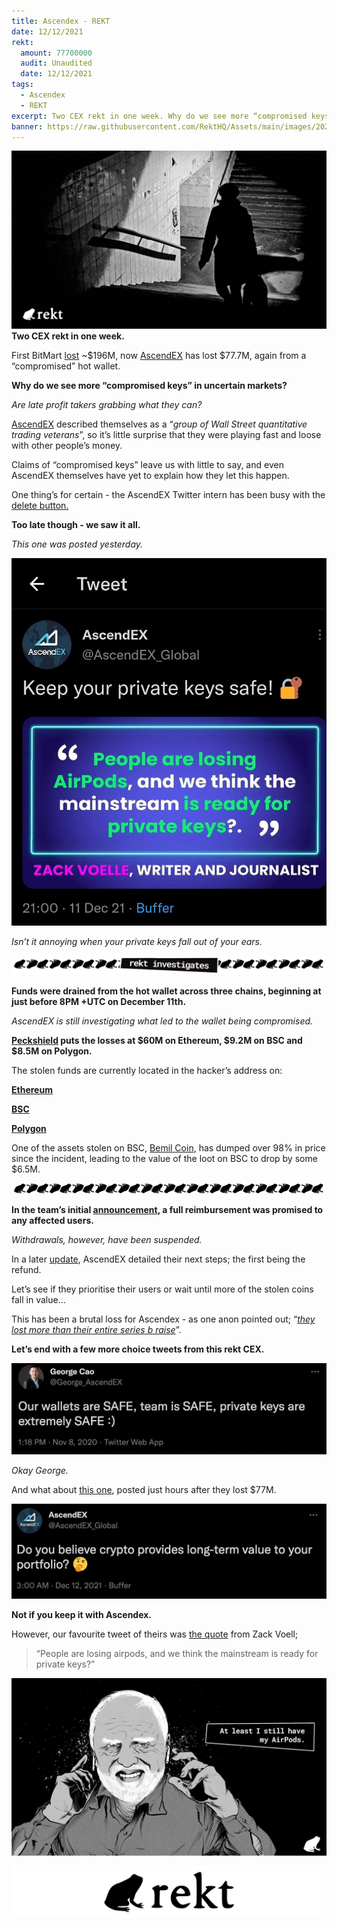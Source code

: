 ```yaml
---
title: Ascendex - REKT
date: 12/12/2021
rekt:
  amount: 77700000
  audit: Unaudited
  date: 12/12/2021
tags:
  - Ascendex
  - REKT
excerpt: Two CEX rekt in one week. Why do we see more “compromised keys” in uncertain markets? $77.7M gone from Ascendex.
banner: https://raw.githubusercontent.com/RektHQ/Assets/main/images/2021/12/ascendex-header.png
---
```

![](https://raw.githubusercontent.com/RektHQ/Assets/main/images/2021/12/ascendex-header.png)
**Two CEX rekt in one week.**

First BitMart [lost](https://rekt.news/bitmart-rekt/) ~$196M, now [AscendEX](https://ascendex.com/en/global-digital-asset-platform) has lost $77.7M, again from a “compromised” hot wallet. 

**Why do we see more “compromised keys” in uncertain markets?**

_Are late profit takers grabbing what they can?_

[AscendEX](https://ascendex.com/en/global-digital-asset-platform) described themselves as a “_group of Wall Street quantitative trading veterans_”, so it’s little surprise that they were playing fast and loose with other people’s money.

Claims of “compromised keys” leave us with little to say, and even AscendEX themselves have yet to explain how they let this happen.

One thing’s for certain - the AscendEX Twitter intern has been busy with the [delete button.](https://twitter.com/AscendEX_Global/status/1469774014960836609)  

**Too late though - we saw it all.** 

_This one was posted yesterday._

![](https://raw.githubusercontent.com/RektHQ/Assets/main/images/2021/12/ascendex-deletedtweet.png)

_Isn’t it annoying when your private keys fall out of your ears._

![](https://raw.githubusercontent.com/RektHQ/Assets/main/images/2021/09/rekt-investigates-linebreak.png)

**Funds were drained from the hot wallet across three chains, beginning at just before 8PM +UTC on December 11th.**

_AscendEX is still investigating what led to the wallet being compromised._

**[Peckshield](https://twitter.com/peckshield/status/1469915194004766722?s=19) puts the losses at $60M on Ethereum, $9.2M on BSC and $8.5M on Polygon.**

The stolen funds are currently located in the hacker’s address on:

**[Ethereum](https://etherscan.io/address/0x2c6900b24221de2b4a45c8c89482fff96ffb7e55)**

**[BSC](https://bscscan.com/address/0x2C6900b24221dE2B4A45c8c89482fFF96FFB7E55)**

**[Polygon](https://polygonscan.com/address/0x2C6900b24221dE2B4A45c8c89482fFF96FFB7E55)**

One of the assets stolen on BSC, [Bemil Coin](https://www.coingecko.com/en/coins/bemil-coin), has dumped over 98% in price since the incident, leading to the value of the loot on BSC to drop by some $6.5M.

![](https://raw.githubusercontent.com/RektHQ/Assets/main/images/2021/03/rekt-linebreak.png) 

**In the team’s initial [announcement](https://twitter.com/AscendEX_Global/status/1469886844787691528), a full reimbursement was promised to any affected users.** 

_Withdrawals, however, have been suspended._

In a later [update](https://twitter.com/AscendEX_Global/status/1470029513551761412), AscendEX detailed their next steps; the first being the refund.

Let’s see if they prioritise their users or wait until more of the stolen coins fall in value...

This has been a brutal loss for Ascendex - as one anon pointed out; “_[they lost more than their entire series b raise](https://twitter.com/neon___glow/status/1469931106124320773)_”.

**Let’s end with a few more choice tweets from this rekt CEX.**

![](https://raw.githubusercontent.com/RektHQ/Assets/main/images/2021/12/ascendex-safe.png)

_Okay George._ 

And what about [this one](https://twitter.com/AscendEX_Global/status/1469864588011315206), posted just hours after they lost $77M.

![](https://raw.githubusercontent.com/RektHQ/Assets/main/images/2021/12/ascendex-longterm.png)

**Not if you keep it with Ascendex.**

However, our favourite tweet of theirs was [the quote](https://twitter.com/an0nynoir/status/1470135196850790407?s=20) from Zack Voell;

>“People are losing airpods, and we think the mainstream is ready for private keys?”

![](https://raw.githubusercontent.com/RektHQ/Assets/main/images/2021/12/ascendex-art.png)

![](https://raw.githubusercontent.com/RektHQ/Assets/main/images/2021/08/rekt-outline-conc.png)


